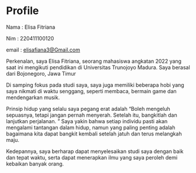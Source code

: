 # Profile 

Nama : Elisa Fitriana

Nim : 220411100120

email : elisafiana3@Gmail.com

Perkenalan, saya Elisa Fitriana, seorang mahasiswa angkatan 2022 yang saat ini mengikuti pendidikan di Universitas Trunojoyo Madura. Saya berasal dari Bojonegoro, Jawa Timur

Di samping fokus pada studi saya, saya juga memiliki beberapa hobi yang saya nikmati di waktu senggang, seperti membaca, bermain game dan mendengarkan musik. 

Prinsip hidup yang selalu saya pegang erat adalah “Boleh mengeluh sepuasnya, tetapi jangan pernah menyerah. Setelah itu, bangkitlah dan lanjutkan perjalanan. ” Saya yakin bahwa setiap individu pasti akan mengalami tantangan dalam hidup, namun yang paling penting adalah bagaimana kita dapat bangkit kembali setelah jatuh dan terus melangkah maju.

Kedepannya, saya berharap dapat menyelesaikan studi saya dengan baik dan tepat waktu, serta dapat menerapkan ilmu yang saya peroleh demi kebaikan banyak orang.